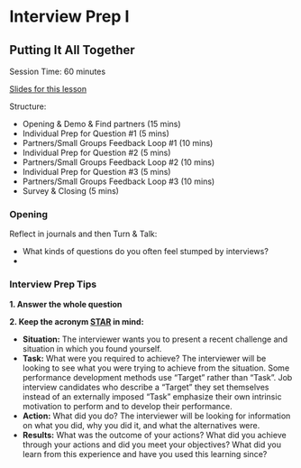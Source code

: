 # Interview Prep I
## Putting It All Together

Session Time: 60 minutes

[Slides for this lesson](https://docs.google.com/presentation/d/1ncfDn8PO3bRTwZbNPU01w0kbHGvofLjupUzYBQZ_IVI/edit?usp=sharing)

Structure:
* Opening & Demo & Find partners (15 mins)
* Individual Prep for Question #1 (5 mins)
* Partners/Small Groups Feedback Loop #1 (10 mins)
* Individual Prep for Question #2 (5 mins)
* Partners/Small Groups Feedback Loop #2 (10 mins)
* Individual Prep for Question #3 (5 mins)
* Partners/Small Groups Feedback Loop #3 (10 mins)
* Survey & Closing (5 mins)

### Opening

Reflect in journals and then Turn & Talk:

* What kinds of questions do you often feel stumped by interviews?
* 

### 

### Interview Prep Tips
**1. Answer the whole question**



**2. Keep the acronym [STAR](https://en.wikipedia.org/wiki/Situation,_task,_action,_result) in mind:**

* **Situation:** The interviewer wants you to present a recent challenge and situation in which you found yourself.
* **Task:** What were you required to achieve? The interviewer will be looking to see what you were trying to achieve from the situation. Some performance development methods use “Target” rather than “Task”. Job interview candidates who describe a “Target” they set themselves instead of an externally imposed “Task” emphasize their own intrinsic motivation to perform and to develop their performance.
* **Action:** What did you do? The interviewer will be looking for information on what you did, why you did it, and what the alternatives were.
* **Results:** What was the outcome of your actions? What did you achieve through your actions and did you meet your objectives? What did you learn from this experience and have you used this learning since?

